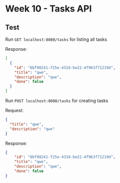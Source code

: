 # Week 10 - Tasks API

## Test

Run `GET localhost:8080/tasks` for listing all tasks

Response:
```json
[
  {
    "id": "8bf98241-f25e-4318-be22-4f963f71219d",
    "title": "qwe",
    "description": "qwe",
    "done": false
  }
]
```

Run `POST localhost:8080/tasks` for creating tasks

Request:
```json
{
  "title": "qwe",
  "description": "qwe"
}
```

Response:
```json
{
    "id": "8bf98241-f25e-4318-be22-4f963f71219d",
    "title": "qwe",
    "description": "qwe",
    "done": false
}
```
